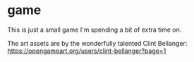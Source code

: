 # game

This is just a small game I'm spending a bit of extra time on.

The art assets are by the wonderfully talented Clint Bellanger: https://opengameart.org/users/clint-bellanger?page=1
